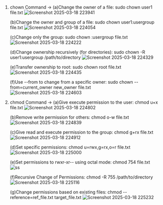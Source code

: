 1. chown Command
-> (a)Change the owner of a file:
      sudo chown user1 file.txt
   ![Screenshot 2025-03-18 223941](https://github.com/user-attachments/assets/77725dd5-9d8c-4b0b-8bc8-6e7174fd7006)

   (b)Change the owner and group of a file:
      sudo chown user1:usergroup file.txt
   ![Screenshot 2025-03-18 224054](https://github.com/user-attachments/assets/07a5b71a-7ccc-48b6-9dc5-e44e69fe2164)

   (c)Change only the group:
      sudo chown :usergroup file.txt
   ![Screenshot 2025-03-18 224222](https://github.com/user-attachments/assets/3f84a5a9-2b22-4513-800b-08441fcda986)

   (d)Change ownership recursively (for directories):
      sudo chown -R user1:usergroup /path/to/directory
   ![Screenshot 2025-03-18 224329](https://github.com/user-attachments/assets/2cd21e60-9abf-4cbf-a4c3-ab8da9fd080a)

   (e)Transfer ownership to root:
      sudo chown root file.txt
   ![Screenshot 2025-03-18 224435](https://github.com/user-attachments/assets/295ce607-b8f5-4365-b3fa-66e4f4593629)

   (f)Use --from to change from a specific owner:
      sudo chown --from=current_owner new_owner file.txt
   ![Screenshot 2025-03-18 224603](https://github.com/user-attachments/assets/ca59f328-83f3-462d-ac6d-443ae0754609)


2. chmod Command
-> (a)Give execute permission to the user:
      chmod u+x file.txt
   ![Screenshot 2025-03-18 224802](https://github.com/user-attachments/assets/eb427d3f-3fa9-4128-8e22-07d2db7a56bf)

   (b)Remove write permission for others:
      chmod o-w file.txt
   ![Screenshot 2025-03-18 224839](https://github.com/user-attachments/assets/bdab0042-c1be-49d2-953a-3682ed497ccd)

   (c)Give read and execute permission to the group:
      chmod g+rx file.txt
   ![Screenshot 2025-03-18 224912](https://github.com/user-attachments/assets/c127a27b-d583-4cc4-a8df-2838167466e6)

   (d)Set specific permissions:
      chmod u=rwx,g=rx,o=r file.txt
   ![Screenshot 2025-03-18 225000](https://github.com/user-attachments/assets/03104c31-2b8a-45bd-b9bb-cb98496e2d5c)

   (e)Set permissions to rwxr-xr-- using octal mode:
      chmod 754 file.txt
   ![ss](https://github.com/user-attachments/assets/bcc7a467-5497-46bf-b6bb-112092240921)

   (f)Recursive Change of Permissions:
      chmod -R 755 /path/to/directory
   ![Screenshot 2025-03-18 225116](https://github.com/user-attachments/assets/075ab9dd-ffda-4be1-a041-65c64ac330f1)

   (g)Change permissions based on existing files:
      chmod --reference=ref_file.txt target_file.txt
   ![Screenshot 2025-03-18 225232](https://github.com/user-attachments/assets/a12da36d-0dbd-4e5c-b218-665ac1686c03)

 


